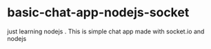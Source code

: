 # basic-chat-app-nodejs-socket
just learning nodejs . This is simple chat app made with socket.io and  nodejs
